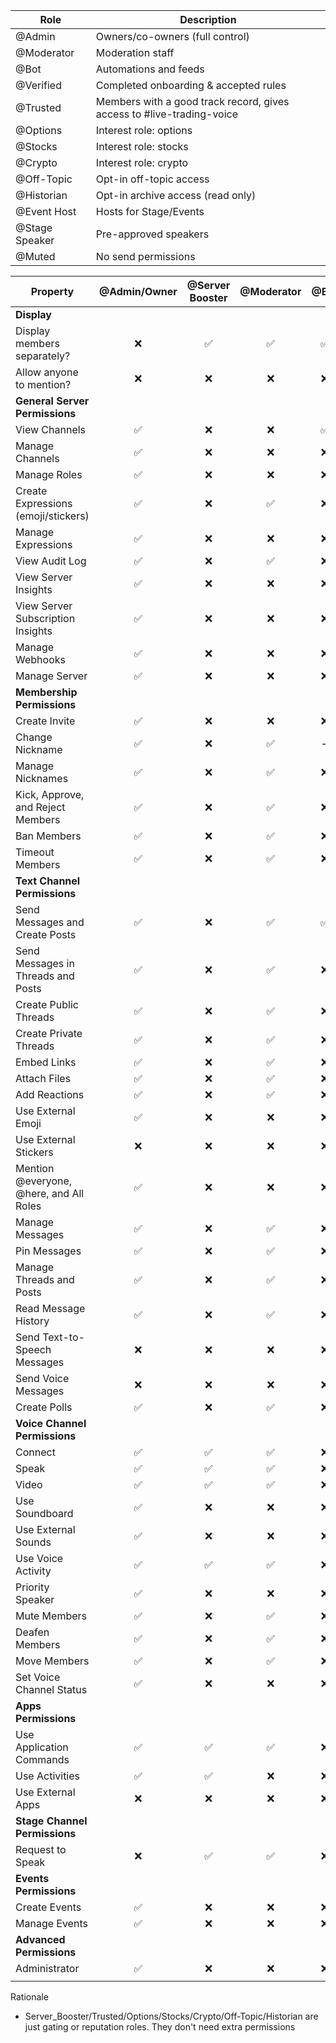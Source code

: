 | Role           | Description                                                           |
| -------------- | --------------------------------------------------------------------- |
| @Admin         | Owners/co-owners (full control)                                       |
| @Moderator     | Moderation staff                                                      |
| @Bot           | Automations and feeds                                                 |
| @Verified      | Completed onboarding & accepted rules                                 |
| @Trusted       | Members with a good track record, gives access to #live-trading-voice |
| @Options       | Interest role: options                                                |
| @Stocks        | Interest role: stocks                                                 |
| @Crypto        | Interest role: crypto                                                 |
| @Off-Topic     | Opt-in off-topic access                                               |
| @Historian     | Opt-in archive access (read only)                                     |
| @Event Host    | Hosts for Stage/Events                                                |
| @Stage Speaker | Pre-approved speakers                                                 |
| @Muted         | No send permissions                                                   |


| Property                                | @Admin/Owner | @Server Booster | @Moderator | @Bot | @Verified | @Trusted | @Options/@Stocks/@Crypto | @Off-Topic | @Historian | @Event Host | @Stage Speaker | @Muted | @everyone |
| --------------------------------------- | :----------: | :-------------: | :--------: | :--: | :-------: | :------: | :----------------------: | :--------: | :--------: | :---------: | :------------: | :----: | :-------: |
| **Display**                             |              |                 |            |      |           |          |                          |            |            |             |                |        |           |
| Display members separately?             |      ❌      |       ✅        |     ✅     |  ✅  |    ❌     |    ✅    |            ❌            |     ❌     |     ❌     |     ✅      |       ❌       |   ❌   |     −     |
| Allow anyone to mention?                |      ❌      |       ❌        |     ❌     |  ❌  |    ❌     |    ❌    |            ❌            |     ❌     |     ❌     |     ❌      |       ❌       |   ❌   |    ❌     |
| **General Server Permissions**          |              |                 |            |      |           |          |                          |            |            |             |                |        |           |
| View Channels                           |      ✅      |       ❌        |     ❌     |  ✅  |    ✅     |    ❌    |            ❌            |     ❌     |     ❌     |     ❌      |       ❌       |   ❌   |    ✅     |
| Manage Channels                         |      ✅      |       ❌        |     ❌     |  ❌  |    ❌     |    ❌    |            ❌            |     ❌     |     ❌     |     ❌      |       ❌       |   ❌   |    ❌     |
| Manage Roles                            |      ✅      |       ❌        |     ❌     |  ❌  |    ❌     |    ❌    |            ❌            |     ❌     |     ❌     |     ❌      |       ❌       |   ❌   |    ❌     |
| Create Expressions (emoji/stickers)     |      ✅      |       ❌        |     ✅     |  ❌  |    ❌     |    ❌    |            ❌            |     ❌     |     ❌     |     ❌      |       ❌       |   ❌   |    ❌     |
| Manage Expressions                      |      ✅      |       ❌        |     ❌     |  ❌  |    ❌     |    ❌    |            ❌            |     ❌     |     ❌     |     ❌      |       ❌       |   ❌   |    ❌     |
| View Audit Log                          |      ✅      |       ❌        |     ✅     |  ❌  |    ❌     |    ❌    |            ❌            |     ❌     |     ❌     |     ❌      |       ❌       |   ❌   |    ❌     |
| View Server Insights                    |      ✅      |       ❌        |     ❌     |  ❌  |    ❌     |    ❌    |            ❌            |     ❌     |     ❌     |     ❌      |       ❌       |   ❌   |    ❌     |
| View Server Subscription Insights       |      ✅      |       ❌        |     ❌     |  ❌  |    ❌     |    ❌    |            ❌            |     ❌     |     ❌     |     ❌      |       ❌       |   ❌   |    ❌     |
| Manage Webhooks                         |      ✅      |       ❌        |     ❌     |  ❌  |    ❌     |    ❌    |            ❌            |     ❌     |     ❌     |     ❌      |       ❌       |   ❌   |    ❌     |
| Manage Server                           |      ✅      |       ❌        |     ❌     |  ❌  |    ❌     |    ❌    |            ❌            |     ❌     |     ❌     |     ❌      |       ❌       |   ❌   |    ❌     |
| **Membership Permissions**              |              |                 |            |      |           |          |                          |            |            |             |                |        |           |
| Create Invite                           |      ✅      |       ❌        |     ❌     |  ❌  |    ❌     |    ❌    |            ❌            |     ❌     |     ❌     |     ❌      |       ❌       |   ❌   |    ❌     |
| Change Nickname                         |      ✅      |       ❌        |     ✅     |  −   |    ✅     |    ❌    |            ❌            |     ❌     |     ❌     |     ❌      |       ❌       |   ❌   |    ❌     |
| Manage Nicknames                        |      ✅      |       ❌        |     ✅     |  ❌  |    ❌     |    ❌    |            ❌            |     ❌     |     ❌     |     ❌      |       ❌       |   ❌   |    ❌     |
| Kick, Approve, and Reject Members       |      ✅      |       ❌        |     ✅     |  ❌  |    ❌     |    ❌    |            ❌            |     ❌     |     ❌     |     ❌      |       ❌       |   ❌   |    ❌     |
| Ban Members                             |      ✅      |       ❌        |     ✅     |  ❌  |    ❌     |    ❌    |            ❌            |     ❌     |     ❌     |     ❌      |       ❌       |   ❌   |    ❌     |
| Timeout Members                         |      ✅      |       ❌        |     ✅     |  ❌  |    ❌     |    ❌    |            ❌            |     ❌     |     ❌     |     ❌      |       ❌       |   ❌   |    ❌     |
| **Text Channel Permissions**            |              |                 |            |      |           |          |                          |            |            |             |                |        |           |
| Send Messages and Create Posts          |      ✅      |       ❌        |     ✅     |  ✅  |    ✅     |    ❌    |            ❌            |     ❌     |     ❌     |     ❌      |       ❌       |   ❌   |    ❌     |
| Send Messages in Threads and Posts      |      ✅      |       ❌        |     ✅     |  ❌  |    ✅     |    ❌    |            ❌            |     ❌     |     ❌     |     ❌      |       ❌       |   ❌   |    ❌     |
| Create Public Threads                   |      ✅      |       ❌        |     ✅     |  ❌  |    ✅     |    ❌    |            ❌            |     ❌     |     ❌     |     ❌      |       ❌       |   ❌   |    ❌     |
| Create Private Threads                  |      ✅      |       ❌        |     ✅     |  ❌  |    ❌     |    ❌    |            ❌            |     ❌     |     ❌     |     ❌      |       ❌       |   ❌   |    ❌     |
| Embed Links                             |      ✅      |       ❌        |     ✅     |  ❌  |    ✅     |    ❌    |            ❌            |     ❌     |     ❌     |     ❌      |       ❌       |   ❌   |    ❌     |
| Attach Files                            |      ✅      |       ❌        |     ✅     |  ❌  |    ✅     |    ❌    |            ❌            |     ❌     |     ❌     |     ❌      |       ❌       |   ❌   |    ❌     |
| Add Reactions                           |      ✅      |       ❌        |     ✅     |  ❌  |    ✅     |    ❌    |            ❌            |     ❌     |     ❌     |     ❌      |       ❌       |   ❌   |    ❌     |
| Use External Emoji                      |      ✅      |       ❌        |     ❌     |  ❌  |    ❌     |    ❌    |            ❌            |     ❌     |     ❌     |     ❌      |       ❌       |   ❌   |    ❌     |
| Use External Stickers                   |      ❌      |       ❌        |     ❌     |  ❌  |    ❌     |    ❌    |            ❌            |     ❌     |     ❌     |     ❌      |       ❌       |   ❌   |    ❌     |
| Mention @everyone, @here, and All Roles |      ✅      |       ❌        |     ❌     |  ❌  |    ❌     |    ❌    |            ❌            |     ❌     |     ❌     |     ❌      |       ❌       |   ❌   |    ❌     |
| Manage Messages                         |      ✅      |       ❌        |     ✅     |  ❌  |    ❌     |    ❌    |            ❌            |     ❌     |     ❌     |     ❌      |       ❌       |   ❌   |    ❌     |`
| Pin Messages                            |      ✅      |       ❌        |     ✅     |  ❌  |    ❌     |    ❌    |            ❌            |     ❌     |     ❌     |     ❌      |       ❌       |   ❌   |    ❌     |
| Manage Threads and Posts                |      ✅      |       ❌        |     ✅     |  ❌  |    ❌     |    ❌    |            ❌            |     ❌     |     ❌     |     ❌      |       ❌       |   ❌   |    ❌     |
| Read Message History                    |      ✅      |       ❌        |     ✅     |  ❌  |    ✅     |    ❌    |            ❌            |     ❌     |     ❌     |     ❌      |       ❌       |   ❌   |    ❌     |
| Send Text-to-Speech Messages            |      ❌      |       ❌        |     ❌     |  ❌  |    ❌     |    ❌    |            ❌            |     ❌     |     ❌     |     ❌      |       ❌       |   ❌   |    ❌     |
| Send Voice Messages                     |      ❌      |       ❌        |     ❌     |  ❌  |    ❌     |    ❌    |            ❌            |     ❌     |     ❌     |     ❌      |       ❌       |   ❌   |    ❌     |
| Create Polls                            |      ✅      |       ❌        |     ✅     |  ❌  |    ❌     |    ❌    |            ❌            |     ❌     |     ❌     |     ❌      |       ❌       |   ❌   |    ❌     |
| **Voice Channel Permissions**           |              |                 |            |      |           |          |                          |            |            |             |                |        |           |
| Connect                                 |      ✅      |       ✅        |     ✅     |  ❌  |    ✅     |    ✅    |            ❌            |     ❌     |     ❌     |     ✅      |       ✅       |   ❌   |    ❌     |
| Speak                                   |      ✅      |       ✅        |     ✅     |  ❌  |    ✅     |    ✅    |            ❌            |     ❌     |     ❌     |     ✅      |       ✅       |   ❌   |    ❌     |
| Video                                   |      ✅      |       ✅        |     ✅     |  ❌  |    ✅     |    ✅    |            ❌            |     ❌     |     ❌     |     ✅      |       ✅       |   ❌   |    ❌     |
| Use Soundboard                          |      ✅      |       ❌        |     ❌     |  ❌  |    ❌     |    ❌    |            ❌            |     ❌     |     ❌     |     ❌      |       ❌       |   ❌   |    ❌     |
| Use External Sounds                     |      ✅      |       ❌        |     ❌     |  ❌  |    ❌     |    ❌    |            ❌            |     ❌     |     ❌     |     ❌      |       ❌       |   ❌   |    ❌     |
| Use Voice Activity                      |      ✅      |       ✅        |     ✅     |  ❌  |    ✅     |    ✅    |            ❌            |     ❌     |     ❌     |     ✅      |       ✅       |   ❌   |    ❌     |
| Priority Speaker                        |      ✅      |       ❌        |     ❌     |  ❌  |    ❌     |    ❌    |            ❌            |     ❌     |     ❌     |     ✅      |       ✅       |   ❌   |    ❌     |
| Mute Members                            |      ✅      |       ❌        |     ✅     |  ❌  |    ❌     |    ❌    |            ❌            |     ❌     |     ❌     |     ❌      |       ❌       |   ❌   |    ❌     |
| Deafen Members                          |      ✅      |       ❌        |     ✅     |  ❌  |    ❌     |    ❌    |            ❌            |     ❌     |     ❌     |     ❌      |       ❌       |   ❌   |    ❌     |
| Move Members                            |      ✅      |       ❌        |     ✅     |  ❌  |    ❌     |    ❌    |            ❌            |     ❌     |     ❌     |     ❌      |       ❌       |   ❌   |    ❌     |
| Set Voice Channel Status                |      ✅      |       ❌        |     ❌     |  ❌  |    ❌     |    ❌    |            ❌            |     ❌     |     ❌     |     ❌      |       ❌       |   ❌   |    ❌     |
| **Apps Permissions**                    |              |                 |            |      |           |          |                          |            |            |             |                |        |           |
| Use Application Commands                |      ✅      |       ✅        |     ✅     |  ❌  |    ✅     |    ✅    |            ❌            |     ❌     |     ❌     |     ✅      |       ❌       |   ❌   |    ❌     |
| Use Activities                          |      ✅      |       ✅        |     ❌     |  ❌  |    ✅     |    ✅    |            ❌            |     ❌     |     ❌     |     ❌      |       ❌       |   ❌   |    ❌     |
| Use External Apps                       |      ❌      |       ❌        |     ❌     |  ❌  |    ❌     |    ❌    |            ❌            |     ❌     |     ❌     |     ❌      |       ❌       |   ❌   |    ❌     |
| **Stage Channel Permissions**           |              |                 |            |      |           |          |                          |            |            |             |                |        |           |
| Request to Speak                        |      ❌      |       ✅        |     ✅     |  ❌  |    ✅     |    ✅    |            ❌            |     ❌     |     ❌     |     ❌      |       ❌       |   ❌   |    ❌     |
| **Events Permissions**                  |              |                 |            |      |           |          |                          |            |            |             |                |        |           |
| Create Events                           |      ✅      |       ❌        |     ❌     |  ❌  |    ❌     |    ❌    |            ❌            |     ❌     |     ❌     |     ✅      |       ❌       |   ❌   |    ❌     |
| Manage Events                           |      ✅      |       ❌        |     ❌     |  ❌  |    ❌     |    ❌    |            ❌            |     ❌     |     ❌     |     ✅      |       ❌       |   ❌   |    ❌     |
| **Advanced Permissions**                |              |                 |            |      |           |          |                          |            |            |             |                |        |           |
| Administrator                           |      ✅      |       ❌        |     ❌     |  ❌  |    ❌     |    ❌    |            ❌            |     ❌     |     ❌     |     ❌      |       ❌       |   ❌   |    ❌     |
|                                         |              |                 |            |      |           |          |                          |            |            |             |                |        |           |


Rationale
* Server_Booster/Trusted/Options/Stocks/Crypto/Off-Topic/Historian are just gating or reputation roles. They don't need extra permissions